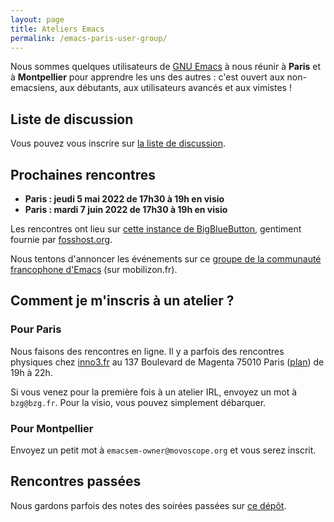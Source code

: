 ```yaml
---
layout: page
title: Ateliers Emacs
permalink: /emacs-paris-user-group/
---
```


Nous sommes quelques utilisateurs de [GNU
Emacs](https://www.gnu.org/software/emacs/) à nous réunir à **Paris**
et à **Montpellier** pour apprendre les uns des autres : c'est ouvert
aux non-emacsiens, aux débutants, aux utilisateurs avancés et aux
vimistes !

## Liste de discussion

Vous pouvez vous inscrire sur [la liste de discussion](https://lists.sr.ht/~bzg/emacsfr).

## Prochaines rencontres

- **Paris : jeudi 5 mai 2022 de 17h30 à 19h en visio**
- **Paris : mardi 7 juin 2022 de 17h30 à 19h en visio**

Les rencontres ont lieu sur [cette instance de BigBlueButton](https://bbb.emacsverse.org/b/leo-mqk-ncb-tbr), gentiment fournie par [fosshost.org](https://fosshost.org/).

Nous tentons d'annoncer les événements sur ce [groupe de la communauté
francophone d'Emacs](https://mobilizon.fr/@communaute_emacs_francophone) (sur mobilizon.fr).

## Comment je m'inscris à un atelier ?

### Pour Paris

Nous faisons des rencontres en ligne.  Il y a parfois des rencontres
physiques chez [inno3.fr](http://inno3.fr) au 137 Boulevard de Magenta
75010 Paris
([plan](http://www.openstreetmap.org/#map=16/48.8818/2.3514)) de 19h à
22h.

Si vous venez pour la première fois à un atelier IRL, envoyez un mot à
`bzg@bzg.fr`.  Pour la visio, vous pouvez simplement débarquer.

### Pour Montpellier

Envoyez un petit mot à `emacsem-owner@movoscope.org` et vous serez
inscrit.

## Rencontres passées

Nous gardons parfois des notes des soirées passées sur [ce
dépôt](https://gitlab.com/bzg2/emacsparis/blob/master/README.org).

<!-- https://gitlab.com/bzg2/emacsparis -->
